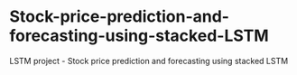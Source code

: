 # Stock-price-prediction-and-forecasting-using-stacked-LSTM
LSTM project - Stock price prediction and forecasting using stacked LSTM
